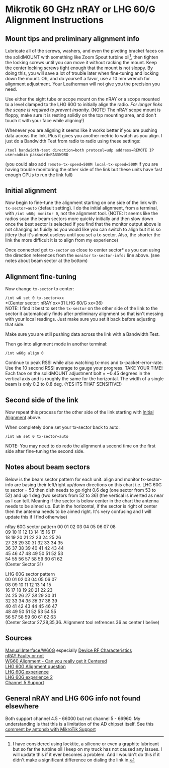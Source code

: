# Mikrotik 60 GHz nRAY or LHG 60/G Alignment Instructions

## Mount tips and preliminary alignment info
Lubricate all of the screws, washers, and even the pivoting bracket faces on the solidMOUNT with something like Zoom Spout turbine oil[^1], then tighten the locking screws until you can move it without racking the mount. Keep the center locking screws tight enough that the mount is not sloppy. By doing this, you will save a lot of trouble later when fine-tuning and locking down the mount. Oh, and do yourself a favor, use a 10 mm wrench for alignment adjustment. Your Leatherman will not give you the precision you need.

Use either the sight tube or scope mount on the nRAY or a scope mounted to a level clamped to the LHG 60G to initially align the radio. *For longer links the scope is required to prevent insanity.* (NOTE: The nRAY scope mount is floppy, make sure it is resting solidly on the top mounting area, and don't touch it with your face while aligning!)

Whenever you are aligning it seems like it works better if you are pushing data across the link. Plus it gives you another metric to watch as you align. I just do a Bandwidth Test from radio to radio using these settings:

`/tool bandwidth-test direction=both protocol=udp address=REMOTE IP user=admin password=PASSWORD`

(you could also add `remote-tx-speed=500M local-tx-speed=500M` if you are having trouble monitoring the other side of the link but these units have fast enough CPUs to run the link full)

## Initial alignment

Now begin to fine-tune the alignment starting on one side of the link with `tx-sector=auto` (default setting). I do the initial alignment, from a terminal, with `/int w60g monitor 0`, not the alignment tool. (NOTE: It seems like the radios scan the beam sectors more quickly initially and then slow down once the best sector is selected if you find that the monitor output above is not changing as fluidly as you would like you can switch to align but it is so jittery that it's almost useless until you set a tx-sector. Also, the shorter the link the more difficult it is to align from my experience)

Once connected get `tx-sector` as close to center sector* as you can using the direction references from the `monitor` `tx-sector-info:` line above. (see notes about beam sector at the bottom)

## Alignment fine-tuning

Now change `tx-sector` to center:

`/int w6 set 0 tx-sector=xx`  
*(Center sector: nRAY xx=31 LHG 60/G xx=36)  
NOTE: I find it best to set the `tx-sector` on the other side of the link to the sector it automatically finds after preliminary alignment so that isn't messing with your local readings. Just make sure you set it back before adjusting that side.

Make sure you are still pushing data across the link with a Bandwidth Test.

Then go into alignment mode in another terminal:

`/int w60g align 0`

Continue to peak RSSI while also watching tx-mcs and tx-packet-error-rate. Use the 10 second RSSI average to gauge your progress. TAKE YOUR TIME!
Each face on the solidMOUNT adjustment bolt = ~0.45 degrees in the vertical axis and is roughly the same for the horizontal. The width of a single beam is only 0.2 to 0.8 deg. (YES ITS THAT SENSITIVE!)

## Second side of the link
Now repeat this process for the other side of the link starting with [Initial Alignment](https://github.com/carlanwray/Mikrotik-60-GHz-Alignment#initial-alignment) above.

When completely done set your tx-sector back to auto:

`/int w6 set 0 tx-sector=auto`

NOTE: You may need to do redo the alignment a second time on the first side after fine-tuning the second side.

## Notes about beam sectors

Below is the beam sector pattern for each unit. align and monitor tx-sector-info are basing their left/right up/down directions on this chart i.e. LHG 60G tx sector = 53 then dish needs to go right 0.6 deg (one sector from 53 to 52) and up 1 deg (two sectors from 52 to 36) (the vertical is inverted as near as I can tell. Meaning if the sector is below center in the chart the antenna needs to be aimed up. But in the horizontal, if the sector is right of center then the antenna needs to be aimed right. It's very confusing and I will update this if I find otherwise)

nRay 60G sector pattern
00 01 02 03 04 05 06 07 08  
09 10 11 12 13 14 15 16 17  
18 19 20 21 22 23 24 25 26  
27 28 29 30 *31* 32 33 34 35  
36 37 38 39 40 41 42 43 44  
45 46 47 48 49 50 51 52 53  
54 55 56 57 58 59 60 61 62  
(Center Sector 31)  

LHG 60G sector pattern  
00 01 02 03 04 05 06 07  
08 09 10 11 12 13 14 15  
16 17 18 19 20 21 22 23  
24 25 26 *27* *28* 29 30 31  
32 33 34 *35* *36* 37 38 39  
40 41 42 43 44 45 46 47  
48 49 50 51 52 53 54 55  
56 57 58 59 60 61 62 63  
(Center Sector 27,28,35,36. Alignment tool refrences 36 as center I belive)  
  
 ## Sources
[Manual:Interface/W60G](https://wiki.mikrotik.com/wiki/Manual:Interface/W60G) especially [Device RF Characteristics](https://wiki.mikrotik.com/wiki/Manual:Interface/W60G#Device_RF_characteristics)  
[nRAY Faulty or not](https://forum.mikrotik.com/viewtopic.php?f=7&t=170578)  
[WG60 Alignment - Can you really get it Centered](https://forum.mikrotik.com/viewtopic.php?t=170597)  
[LHG 60G Alignment question](https://forum.mikrotik.com/viewtopic.php?t=179949)  
[LHG 60G experience](https://forum.mikrotik.com/viewtopic.php?f=7&t=133374)  
[LHG 60G experience 2](https://forum.mikrotik.com/viewtopic.php?p=812183)  
[Channel 5 Support](https://forum.mikrotik.com/viewtopic.php?t=174483&fbclid=IwAR1vEHYh_Tw5Itjowokxbq_Yv9kxOg59F8zy_m9qoIlcxh8n8_XSY7LUmlQ#p860031)

## General nRAY and LHG 60G info not found elsewhere
Both support channel 4.5 - 66000 but not channel 5 - 66960. My understanding is that this is a limitation of the AD chipset itself. See this [comment by antonsb with MikroTik Support](https://forum.mikrotik.com/viewtopic.php?t=174483&fbclid=IwAR1vEHYh_Tw5Itjowokxbq_Yv9kxOg59F8zy_m9qoIlcxh8n8_XSY7LUmlQ#p860031)


[^1]: I have considered using locktite, a silicone or even a graphite lubricant but so far the turbine oil I keep on my truck has not caused any issues. I will update this if it ever becomes a problem. And I wouldn't do this if it didn't make a significant difference on dialing the link in.
